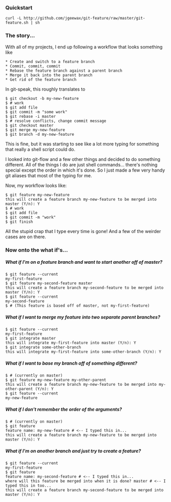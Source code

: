 ### Quickstart

    curl -L http://github.com/jgeewax/git-feature/raw/master/git-feature.sh | sh

### The story...

With all of my projects, I end up following a workflow that looks something like

    * Create and switch to a feature branch
    * Commit, commit, commit
    * Rebase the feature branch against a parent branch
    * Merge it back into the parent branch
    * Get rid of the feature branch

In git-speak, this roughly translates to

    $ git checkout -b my-new-feature
    $ # work
    $ git add file
    $ git commit -m "some work"
    $ git rebase -i master
    $ # resolve conflicts, change commit message
    $ git checkout master
    $ git merge my-new-feature
    $ git branch -d my-new-feature

This is fine, but it was starting to see like a lot more typing for something
that really a shell script could do.

I looked into git-flow and a few other things and decided to do something
different. All of the things I do are just shell commands... there's nothing 
special except the order in which it's done. So I just made a few very handy 
git aliases that most of the typing for me.

Now, my workflow looks like:

    $ git feature my-new-feature
    this will create a feature branch my-new-feature to be merged into master (Y/n): Y
    $ # work
    $ git add file
    $ git commit -m "work"
    $ git finish

All the stupid crap that I type every time is gone! And a few of the weirder
cases are on there. 

### Now onto the what if's...

##### What if I'm on a feature branch and want to start another off of master?

    $ git feature --current
    my-first-feature
    $ git feature my-second-feature master
    this will create a feature branch my-second-feature to be merged into master (Y/n): Y
    $ git feature --current
    my-second-feature
    $ # (This feature is based off of master, not my-first-feature)

##### What if I want to merge my feature into two separate parent branches?

    $ git feature --current
    my-first-feature
    $ git integrate master
    this will integrate my-first-feature into master (Y/n): Y
    $ git integrate some-other-branch
    this will integrate my-first-feature into some-other-branch (Y/n): Y

##### What if I want to base my branch off of something different?

    $ # (currently on master)
    $ git feature my-new-feature my-other-parent
    this will create a feature branch my-new-feature to be merged into my-other-parent (Y/n): Y
    $ git feature --current
    my-new-feature

##### What if I don't remember the order of the arguments?

    $ # (currently on master)
    $ git feature
    feature name: my-new-feature # <-- I typed this in...
    this will create a feature branch my-new-feature to be merged into master (Y/n): Y

##### What if I'm on another branch and just try to create a feature?

    $ git feature --current
    my-first-feature
    $ git feature
    feature name: my-second-feature # <-- I typed this in...
    where will this feature be merged into when it is done? master # <-- I typed this in too...
    this will create a feature branch my-second-feature to be merged into master (Y/n): Y
